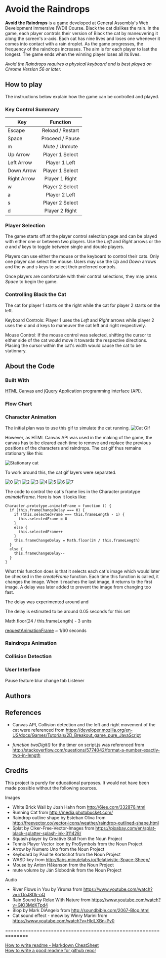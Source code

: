 # Avoid the Raindrops
**Avoid the Raindrops** is a game developed at General Assembly's Web Development Immersive (WDI) Course. Black the cat dislikes the rain. In the game, each player controls their version of Black the cat by maneuvering it along the screen's x-axis. Each cat has nine lives and loses one whenever it comes into contact with a rain droplet. As the game progresses, the frequency of the raindrops increases. The aim is for each player to last the longest. The game ends when the winning player loses all its lives.

*Avoid the Raindrops requires a physical keyboard and is best played on Chrome Version 56 or later.*

## How to play
The instructions below explain how the game can be controlled and played.

### Key Control Summary
| Key           | Function      |
| ------------- |:-------------:|
| Escape        | Reload / Restart|
| Space         | Proceed / Pause |
| m             | Mute / Unmute   |
| Up Arrow      | Player 1 Select|
| Left Arrow    | Player 1 Left  |
| Down Arrow    | Player 1 Select|
| Right Arrow   | Player 1 Right |
| w             | Player 2 Select|
| a             | Player 2 Left  |
| s             | Player 2 Select|
| d             | Player 2 Right |

### Player Selection
The game starts off at the player control selection page and can be played with either one or between two players. Use the *Left* and *Right* arrows or the *a* and *d* keys to toggle between single and double players.

Players can use either the mouse or the keyboard to control their cats. Only one player can select the mouse. Users may use the *Up* and *Down* arrows and the *w* and *s* keys to select their preferred controls.

Once players are comfortable with their control selections, they may press *Space* to begin the game.

### Controlling Black the Cat
The cat for player 1 starts on the right while the cat for player 2 starts on the left.

Keyboard Controls:
Player 1 uses the *Left* and *Right* arrows while player 2 uses the *a* and *d* keys to maneuver the cat left and right respectively.

Mouse Control:
If the mouse control was selected, shifting the cursor to either side of the cat would move it towards the respective directions. Placing the cursor within the cat's width would cause the cat to be stationary.

## About the Code

### Built With
[HTML Canvas](https://developer.mozilla.org/en-US/docs/Web/API/Canvas_API) and [jQuery](https://jquery.com/) Application programming interface (API).

### Flow Chart


### Character Animation
The initial plan was to use this gif to simulate the cat running.
![Cat Gif](http://rs1366.pbsrc.com/albums/r779/mariperquinto/0550661001369318673_zpsc3a722ef.gif~c200)

However, as HTML Canvas API was used in the making of the game, the canvas has to be cleared each time to remove and replace the previous positions of the characters and raindrops. The cat gif thus remains stationary like this:

![Stationary cat](http://i.imgur.com/IK7Vw7H.png)

To work around this, the cat gif layers were separated.

![0](http://i.imgur.com/IK7Vw7H.png)
![1](http://i.imgur.com/IK7Vw7H.png)
![2](http://i.imgur.com/aDt2t02.png)
![3](http://i.imgur.com/OYO7J6R.png)
![4](http://i.imgur.com/RLy5z6y.png)
![5](http://i.imgur.com/uRbDIfe.png)
![6](http://i.imgur.com/NAs7ws1.png)
![7](http://i.imgur.com/0cIhzMR.png)

The code to control the cat's frame lies in the Character prototype *animateFrame*. Here is how it looks like:
```
Character.prototype.animateFrame = function () {
  if (this.frameChangeDelay === 0) {
    if (this.selectedFrame === this.frameLength - 1) {
      this.selectedFrame = 0
    }
    else {
      this.selectedFrame++
    }
    this.frameChangeDelay = Math.floor(24 / this.frameLength)
  }
  else {
    this.frameChangeDelay--
  }
}
```
What this function does is that it selects each cat's image which would later be checked in the *createFrame* function. Each time this function is called, it changes the image. When it reaches the last image, it returns to the first image. A delay was later added to prevent the image from changing too fast.

The delay was experimented around and 

The delay is estimated to be around 0.05 seconds for this set


Math.floor(24 / this.frameLength) - 3 units

[requestAnimationFrame](https://developer.mozilla.org/en-US/docs/Web/API/window/requestAnimationFrame) ~ 1/60 seconds

### Raindrops Animation

### Collision Detection

### User Interface
Pause feature
blur change tab Listener

## Authors

## References
* Canvas API, Collision detection and the left and right movement of the cat were referenced from https://developer.mozilla.org/en-US/docs/Games/Tutorials/2D_Breakout_game_pure_JavaScript

* *function twoDigit()* for the timer on script.js was referenced from http://stackoverflow.com/questions/5774042/format-a-number-exactly-two-in-length

## Credits
This project is purely for educational purposes. It would not have been made possible without the following sources.

Images
- White Brick Wall by Josh Hahn from http://6iee.com/332876.html
- Running Cat from http://media.photobucket.com/
- Raindrop outline shape by Esteban Oliva from http://freevector.co/vector-icons/weather/raindrop-outlined-shape.html
- Splat by Clker-Free-Vector-Images from https://pixabay.com/en/splat-black-splatter-splash-ink-311428/
- Squash player by Creative Stall from the Noun Project
- Tennis Player Vector Icon by ProSymbols from the Noun Project
- Arrow by Numero Uno from the Noun Project
- Keyboard by Paul te Kortschot from the Noun Project
- WASD key from http://labs.minutelabs.io/Relativistic-Space-Sheep/
- Mouse by Anton Håkanson from the Noun Project
- mute volume by Ján Slobodník from the Noun Project

Audio
- River Flows in You by Yiruma from https://www.youtube.com/watch?v=rrDoJ8Dk-oQ
- Rain Sound by Relax With Nature from https://www.youtube.com/watch?v=GlO3MdKTpd4
- Blop by Mark DiAngelo from http://soundbible.com/2067-Blop.html
- Cat sound effect - meow by Winry Marini from https://www.youtube.com/watch?v=HIdLXBn-Py0

==============================================================

[How to write readme - Markdown CheatSheet](https://github.com/adam-p/markdown-here/wiki/Markdown-Cheatsheet)  
[How to write a good readme for github repo!](https://gist.github.com/PurpleBooth/109311bb0361f32d87a2)
